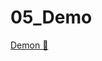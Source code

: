 # 05_Demo

[Demon &#128279;](https://alison.com/topic/learn/84280/topic-a-demo-4-networking-and-wireless-connections-part-4)
